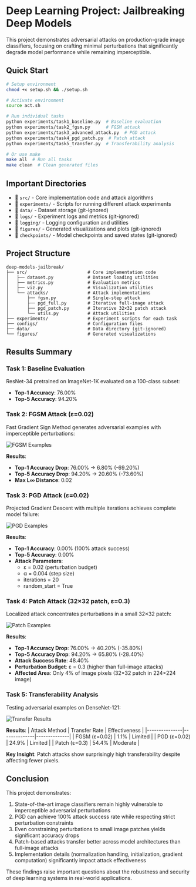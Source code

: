 # Deep Learning Project: Jailbreaking Deep Models

This project demonstrates adversarial attacks on production-grade image classifiers, focusing on crafting minimal perturbations that significantly degrade model performance while remaining imperceptible.

## Quick Start

```bash
# Setup environment
chmod +x setup.sh && ./setup.sh

# Activate environment
source act.sh

# Run individual tasks
python experiments/task1_baseline.py  # Baseline evaluation
python experiments/task2_fgsm.py      # FGSM attack
python experiments/task3_advanced_attack.py  # PGD attack
python experiments/task4_pgd_patch.py  # Patch attack
python experiments/task5_transfer.py  # Transferability analysis

# Or use make
make all  # Run all tasks
make clean  # Clean generated files
```

## Important Directories

- 📁 `src/` - Core implementation code and attack algorithms
- 📁 `experiments/` - Scripts for running different attack experiments
- 📁 `data/` - Dataset storage (git-ignored)
- 📁 `logs/` - Experiment logs and metrics (git-ignored)
- 📁 `logging/` - Logging configuration and utilities
- 📁 `figures/` - Generated visualizations and plots (git-ignored)
- 📁 `checkpoints/` - Model checkpoints and saved states (git-ignored)

## Project Structure

```
deep‑models‑jailbreak/
├── src/                       # Core implementation code
│   ├── dataset.py             # Dataset loading utilities
│   ├── metrics.py             # Evaluation metrics
│   ├── viz.py                 # Visualization utilities
│   └── attacks/               # Attack implementations
│       ├── fgsm.py            # Single-step attack
│       ├── pgd_full.py        # Iterative full-image attack
│       ├── pgd_patch.py       # Iterative 32×32 patch attack
│       └── utils.py           # Attack utilities
├── experiments/               # Experiment scripts for each task
├── configs/                   # Configuration files
├── data/                      # Data directory (git-ignored)
└── figures/                   # Generated visualizations
```

## Results Summary

### Task 1: Baseline Evaluation

ResNet-34 pretrained on ImageNet-1K evaluated on a 100-class subset:
- **Top-1 Accuracy**: 76.00%
- **Top-5 Accuracy**: 94.20%

### Task 2: FGSM Attack (ε=0.02)

Fast Gradient Sign Method generates adversarial examples with imperceptible perturbations:

![FGSM Examples](figures/task2/successful_attacks.png)

**Results**:
- **Top-1 Accuracy Drop**: 76.00% → 6.80% (-69.20%)
- **Top-5 Accuracy Drop**: 94.20% → 20.60% (-73.60%)
- **Max L∞ Distance**: 0.02

### Task 3: PGD Attack (ε=0.02)

Projected Gradient Descent with multiple iterations achieves complete model failure:

![PGD Examples](figures/task3/successful_attacks.png)

**Results**:
- **Top-1 Accuracy**: 0.00% (100% attack success)
- **Top-5 Accuracy**: 0.00%
- **Attack Parameters**: 
  - ε = 0.02 (perturbation budget)
  - α = 0.004 (step size)
  - iterations = 20
  - random_start = True

### Task 4: Patch Attack (32×32 patch, ε=0.3)

Localized attack concentrates perturbations in a small 32×32 patch:

![Patch Examples](figures/task4/patch_attack_examples.png)

**Results**:
- **Top-1 Accuracy Drop**: 76.00% → 40.20% (-35.80%)
- **Top-5 Accuracy Drop**: 94.20% → 65.80% (-28.40%)
- **Attack Success Rate**: 48.40%
- **Perturbation Budget**: ε = 0.3 (higher than full-image attacks)
- **Affected Area**: Only 4% of image pixels (32×32 patch in 224×224 image)

### Task 5: Transferability Analysis

Testing adversarial examples on DenseNet-121:

![Transfer Results](figures/task5/transfer_results.png)

**Results**:
| Attack Method | Transfer Rate | Effectiveness |
|---------------|--------------|--------------|
| FGSM (ε=0.02) | 1.1% | Limited |
| PGD (ε=0.02) | 24.9% | Limited |
| Patch (ε=0.3) | 54.4% | Moderate |

**Key Insight**: Patch attacks show surprisingly high transferability despite affecting fewer pixels.

## Conclusion

This project demonstrates:

1. State-of-the-art image classifiers remain highly vulnerable to imperceptible adversarial perturbations
2. PGD can achieve 100% attack success rate while respecting strict perturbation constraints
3. Even constraining perturbations to small image patches yields significant accuracy drops
4. Patch-based attacks transfer better across model architectures than full-image attacks
5. Implementation details (normalization handling, initialization, gradient computation) significantly impact attack effectiveness

These findings raise important questions about the robustness and security of deep learning systems in real-world applications.